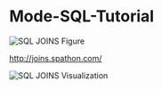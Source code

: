 # Mode-SQL-Tutorial

![SQL JOINS Figure](https://user-images.githubusercontent.com/41403941/56264745-4c226d00-609c-11e9-813f-26481eba9b36.png)

http://joins.spathon.com/

![SQL JOINS Visualization](http://joins.spathon.com/)

